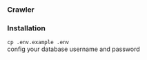 ### Crawler

### Installation

```cp .env.example .env```   
config your database username and password